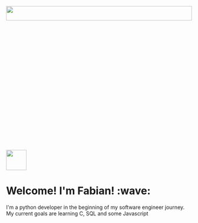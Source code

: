 <!DOCTYPE html>
<head>
</head>

<body>

<img src="https://i.imgur.com/734zgrX.jpg" width="100%" height="10%">

<a href="https://www.instagram.com/djawero/">
<img src="https://upload.wikimedia.org/wikipedia/commons/thumb/e/e7/Instagram_logo_2016.svg/2048px-Instagram_logo_2016.svg.png" 
    width="55" 
    height="55">
</a>
<h1> Welcome! I'm Fabian! :wave:</h1>
<p1> I'm a python developer in the beginning of my software engineer
    journey. My current goals are learning C, SQL and some Javascript </p1>

